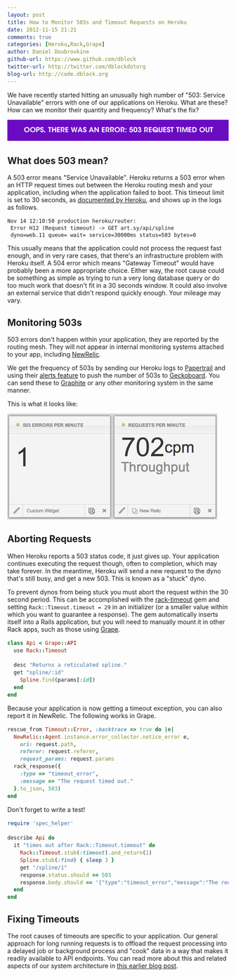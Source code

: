```yaml
---
layout: post
title: How to Monitor 503s and Timeout Requests on Heroku
date: 2012-11-15 21:21
comments: true
categories: [Heroku,Rack,Grape]
author: Daniel Doubrovkine
github-url: https://www.github.com/dblock
twitter-url: http://twitter.com/dblockdotorg
blog-url: http://code.dblock.org
---
```

We have recently started hitting an unusually high number of "503: Service Unavailable" errors with one of our applications on Heroku. What are these? How can we monitor their quantity and frequency? What's the fix?

<img src="/images/2012-11-15-how-to-monitor-503s-and-timeout-on-heroku/503-error.png">

<!-- more -->

What does 503 mean?
-------------------

A 503 error means "Service Unavailable". Heroku returns a 503 error when an HTTP request times out between the Heroku routing mesh and your application, including when the application failed to boot. This timeout limit is set to 30 seconds, as [documented by Heroku](https://devcenter.heroku.com/articles/request-timeout), and shows up in the logs as follows.

```
Nov 14 12:10:50 production heroku/router:
 Error H12 (Request timeout) -> GET art.sy/api/spline
 dyno=web.11 queue= wait= service=30000ms status=503 bytes=0
```

This usually means that the application could not process the request fast enough, and in very rare cases, that there's an infrastructure problem with Heroku itself. A 504 error which means "Gateway Timeout" would have probably been a more appropriate choice. Either way, the root cause could be something as simple as trying to run a very long database query or do too much work that doesn't fit in a 30 seconds window. It could also involve an external service that didn't respond quickly enough. Your mileage may vary.

Monitoring 503s
---------------

503 errors don't happen within your application, they are reported by the routing mesh. They will not appear in internal monitoring systems attached to your app, including [NewRelic](http://newrelic.com/).

We get the frequency of 503s by sending our Heroku logs to [Papertrail](https://papertrailapp.com/) and using their [alerts feature](http://help.papertrailapp.com/kb/how-it-works/alerts) to push the number of 503s to [Geckoboard](http://www.geckoboard.com/). You can send these to [Graphite](http://graphite.wikidot.com/) or any other monitoring system in the same manner.

This is what it looks like:

<img src="/images/2012-11-15-how-to-monitor-503s-and-timeout-on-heroku/503-geckoboard.png">

Aborting Requests
-----------------

When Heroku reports a 503 status code, it just gives up. Your application continues executing the request though, often to completion, which may take forever. In the meantime, Heroku will send a new request to the dyno that's still busy, and get a new 503. This is known as a "stuck" dyno.

To prevent dynos from being stuck you must abort the request within the 30 second period. This can be accomplished with the [rack-timeout](https://github.com/kch/rack-timeout) gem and setting `Rack::Timeout.timeout = 29` in an initializer (or a smaller value within which you want to guarantee a response). The gem automatically inserts itself into a Rails application, but you will need to manually mount it in other Rack apps, such as those using [Grape](https://github.com/intridea/grape).

``` ruby api.rb
class Api < Grape::API
  use Rack::Timeout

  desc "Returns a reticulated spline."
  get "spline/:id"
    Spline.find(params[:id])
  end
end
```

Because your application is now getting a timeout exception, you can also report it in NewRelic. The following works in Grape.

``` ruby
rescue_from Timeout::Error, :backtrace => true do |e|
  NewRelic::Agent.instance.error_collector.notice_error e,
    uri: request.path,
    referer: request.referer,
    request_params: request.params
  rack_response({
    :type => "timeout_error",
    :message => "The request timed out."
  }.to_json, 503)
end
```

Don't forget to write a test!

``` ruby api_spec.rb
require 'spec_helper'

describe Api do
  it "times out after Rack::Timeout.timeout" do
    Rack::Timeout.stub(:timeout).and_return(1)
    Spline.stub(:find) { sleep 3 }
    get "/spline/1"
    response.status.should == 503
    response.body.should == '{"type":"timeout_error","message":"The request timed out."}'
  end
end
```

Fixing Timeouts
---------------

The root causes of timeouts are specific to your application. Our general approach for long running requests is to offload the request processing into a delayed job or background process and "cook" data in a way that makes it readily available to API endpoints. You can read more about this and related aspects of our system architecture in [this earlier blog post](/blog/2012/10/10/artsy-technology-stack/).

